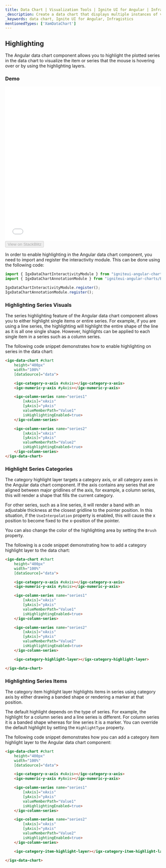 ```yaml
---
title: Data Chart | Visualization Tools | Ignite UI for Angular | Infragistics | Highlighting
_description: Create a data chart that displays multiple instances of visual elements in the same plot area in order to create composite chart views.
_keywords: data chart, Ignite UI for Angular, Infragistics
mentionedTypes: ['XamDataChart']
---
```


## Highlighting

The Angular data chart component allows you to highlight the plotted series in the data chart to visualize the item or series that the mouse is hovering over or by using the highlighting layers.

### Demo

<div class="sample-container loading" style="height: 500px">
    <iframe id="data-chart-series-highlighting-iframe" src='{environment:dvDemosBaseUrl}/charts/data-chart-series-highlighting' width="100%" height="100%" seamless frameBorder="0" onload="onXPlatSampleIframeContentLoaded(this);"></iframe>
</div>
<div>
    <button data-localize="stackblitz" disabled class="stackblitz-btn" data-iframe-id="data-chart-series-highlighting-iframe" data-demos-base-url="{environment:dvDemosBaseUrl}">View on StackBlitz
    </button>
</div>

<div class="divider--half"></div>

In order to enable highlighting in the Angular data chart component, you need to import and register the interactivity module. This can be done using the following code:

```ts
import { IgxDataChartInteractivityModule } from "igniteui-angular-charts/ES5/igx-data-chart-interactivity-module";
import { IgxDataChartAnnotationModule } from "igniteui-angular-charts/ES5/igx-data-chart-annotation-module";

IgxDataChartInteractivityModule.register();
IgxDataChartAnnotationModule.register();
```

### Highlighting Series Visuals

The series highlighting feature of the Angular data chart component allows you to either highlight single items or entire series. For example, if you are using a line series, the highlighting will highlight the entire shape of the line as it is all one single shape. However, highlights can be applied to each single item in a series such as a column series.

The following code snippet demonstrates how to enable highlighting on series in the data chart:

```html
<igx-data-chart #chart
    height="400px"
    width="100%"
    [dataSource]="data">

    <igx-category-x-axis #xAxis></igx-category-x-axis>
    <igx-numeric-y-axis #yAxis></igx-numeric-y-axis>

    <igx-column-series name="series1"
        [xAxis]="xAxis"
        [yAxis]="yAxis"
        valueMemberPath="Value1"
        isHighlightingEnabled=true>
    </igx-column-series>

    <igx-column-series name="series2"
        [xAxis]="xAxis"
        [yAxis]="yAxis"
        valueMemberPath="Value2"
        isHighlightingEnabled=true>
    </igx-column-series>
</igx-data-chart>
```

### Highlight Series Categories

The category highlight layer targets a category axis, or all category axes in the Angular data chart component. If the axis contains any series that are aligned between major gridlines of the axis, for example, a column series, this will render a shape that fills the current category.

For other series, such as a line series, it will render a band with an adjustable thickness at the closest gridline to the pointer position. In this situation, if the `UseInterpolation` property is enabled, this will cause the x position to become fixed to the x-position of the pointer.

You can also change the color of the highlighting area by setting the `Brush` property.

The following is a code snippet demonstrating how to add a category highlight layer to the data chart:

```html
<igx-data-chart #chart
    height="400px"
    width="100%"
    [dataSource]="data">

    <igx-category-x-axis #xAxis></igx-category-x-axis>
    <igx-numeric-y-axis #yAxis></igx-numeric-y-axis>

    <igx-column-series name="series1"
        [xAxis]="xAxis"
        [yAxis]="yAxis"
        valueMemberPath="Value1"
        isHighlightingEnabled=true>
    </igx-column-series>

    <igx-column-series name="series2"
        [xAxis]="xAxis"
        [yAxis]="yAxis"
        valueMemberPath="Value2"
        isHighlightingEnabled=true>
    </igx-column-series>

    <igx-category-highlight-layer></igx-category-highlight-layer>

</igx-data-chart>
```

### Highlighting Series Items

The category item highlight layer highlights items in series using category axis by either drawing a banded shape or rendering a marker at that position.

The default highlight depends on the type of series. For example, the highlight for a column series and a line series is different. For column series it is a banded shape whereas for line series it is a marker. You can override the default highlight by setting the `HighlightType` property.

The following code snippet demonstrates how you can add a category item highlight layer to the Angular data chart component:

```html
<igx-data-chart #chart
    height="400px"
    width="100%"
    [dataSource]="data">

    <igx-category-x-axis #xAxis></igx-category-x-axis>
    <igx-numeric-y-axis #yAxis></igx-numeric-y-axis>

    <igx-column-series name="series1"
        [xAxis]="xAxis"
        [yAxis]="yAxis"
        valueMemberPath="Value1"
        isHighlightingEnabled=true>
    </igx-column-series>

    <igx-column-series name="series2"
        [xAxis]="xAxis"
        [yAxis]="yAxis"
        valueMemberPath="Value2"
        isHighlightingEnabled=true>
    </igx-column-series>

    <igx-category-item-highlight-layer></igx-category-item-highlight-layer>

</igx-data-chart>
```
